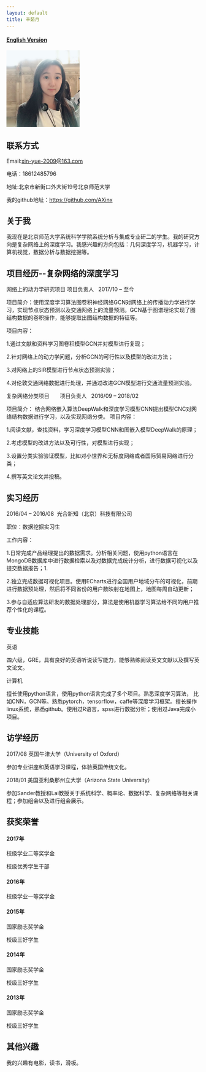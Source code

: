 ```yaml
---
layout: default
title: 辛茹月
---
```



#### [English Version](https://bnusss.github.io/person/xin-ru-yue.html)


<img src="/img/people/xinruyue.jpeg" height="200px"  />


## 联系方式

Email:xin-yue-2009@163.com

电话：18612485796

地址:北京市新街口外大街19号北京师范大学

我的github地址：https://github.com/AXinx

## 关于我

我现在是北京师范大学系统科学学院系统分析与集成专业研二的学生。我的研究方向是复杂网络上的深度学习。我感兴趣的方向包括：几何深度学习，机器学习，计算机视觉，数据分析与数据挖掘等。

## 项目经历--复杂网络的深度学习

网络上的动力学研究项目 项目负责人   2017/10 – 至今

项目简介：使用深度学习算法图卷积神经网络GCN对网络上的传播动力学进行学习，实现节点状态预测以及交通网络上的流量预测。GCN基于图谱理论实现了图结构数据的卷积操作，能够提取出图结构数据的特征等。 

项目内容：

1.通过文献和资料学习图卷积模型GCN并对模型进行复现；

2.针对网络上的动力学问题，分析GCN的可行性以及模型的改进方法；

3.对网络上的SIR模型进行节点状态预测实验；

4.对伦敦交通网络数据进行处理，并通过改进GCN模型进行交通流量预测实验。


复杂网络分类项目       项目负责人   2016/09 – 2018/02

项目简介： 结合网络嵌入算法DeepWalk和深度学习模型CNN提出模型CNC对网络结构数据进行学习，以及实现网络分类。
项目内容：

1.阅读文献，查找资料，学习深度学习模型CNN和图嵌入模型DeepWalk的原理；

2.考虑模型的改进方法以及可行性，对模型进行实现；

3.设置分类实验验证模型，比如对小世界和无标度网络或者国际贸易网络进行分类；

4.撰写英文论文并投稿。

## 实习经历

2016/04 – 2016/08  光合新知（北京）科技有限公司

职位：数据挖掘实习生

工作内容：

1.日常完成产品经理提出的数据需求。分析相关问题，使用python语言在MongoDB数据库中进行数据检索以及对数据完成统计分析，进行数据可视化以及提交数据报告；1.

2.独立完成数据可视化项目。使用ECharts进行全国用户地域分布的可视化，前期进行数据预处理，然后将不同省份的用户数映射在地图上，地图每周自动更新；

3.参与自适应算法研发的数据处理部分，算法是使用机器学习算法给不同的用户推荐个性化的课程。

## 专业技能

英语

四六级，GRE，具有良好的英语听说读写能力，能够熟练阅读英文文献以及撰写英文论文。 

计算机

擅长使用python语言，使用python语言完成了多个项目。熟悉深度学习算法， 比如CNN，GCN等。熟悉pytorch，tensorflow，caffe等深度学习框架。擅长操作linux系统，熟悉github。使用过R语言，spss进行数据分析；使用过Java完成小项目。

## 访学经历

2017/08  英国牛津大学（University of Oxford） 

参加专业讲座和英语学习课程，体验英国传统文化。

2018/01  美国亚利桑那州立大学（Arizona State University）

参加Sander教授和Lai教授关于系统科学、概率论、数据科学、复杂网络等相关课程；参加组会以及进行组会展示。  

## 获奖荣誉

#### 2017年   

校级学业二等奖学金 

校级优秀学生干部

#### 2016年

校级学业一等奖学金

#### 2015年

国家励志奖学金 

校级三好学生

#### 2014年

国家励志奖学金

校级三好学生

#### 2013年

国家励志奖学金

校级三好学生

## 其他兴趣

我的兴趣有电影，读书，滑板。